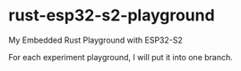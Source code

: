 # rust-esp32-s2-playground

My Embedded Rust Playground with ESP32-S2

For each experiment playground, I will put it into one branch.
